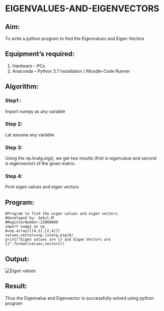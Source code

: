 # EIGENVALUES-AND-EIGENVECTORS
## Aim:
To write a python program to find the Eigenvalues and Eigen Vectors
## Equipment’s required:
1. 	Hardware – PCs
2. 	Anaconda – Python 3.7 Installation / Moodle-Code Runner
## Algorithm:
### Step1 : 
Import numpy as any variable
### Step 2: 
Let assume any variable
### Step 3: 
Using the np.linalg.eig(),  we get two results (first is eigenvalue and second is eigenvector) of the given matrix.
### Step 4:
Print eigen values and eigen vectors 

## Program:
```
#Program to find the eigen values and eigen vectors.
#Developed by: Gokul.M
#RegisterNumber:22009089
import numpy as np
A=np.array([[4,2],[2,4]])
values,vectors=np.linalg.eig(A)
print("Eigen values are {} and Eigen Vectors are {}".format(values,vectors))
```

## Output:
![Eigen values](https://user-images.githubusercontent.com/121165996/215260617-86b0dd9e-66e6-4dc6-9da1-3971c953270d.png)

## Result:
Thus the Eigenvalue and Eigenvector is successfully solved using python program
